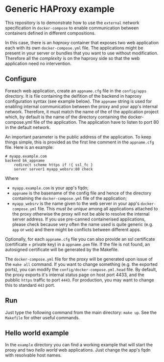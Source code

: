 # Generic HAProxy example

This repository is to demonstrate how to use the `external` network specification in `docker-compose` to enable communication between containers defined in different compositions. 

In this case, there is an *haproxy* container that exposes two web application each with its own `docker-compose.yml` file. The applications might be present in your server or bundles that you want to use without modification. Therefore all the _complexity_ is on the haproxy side so that the web application need no intervention. 

## Configure

Foreach web application, create an `appname.cfg` file in the `config/apps` directory. It is file containing the deifition of the backend in haproxy configuration syntax (see example below). The `appname` string is used for enabling internal communication between the proxy and your app's internal network. Therefore, it must match the name of the of the application project which, by default is the name of the directory containing the docker-compose.yml file of the application. The application have to listen to port 80 in the default network. 

An important parameter is the public address of the application. To keep things simple, this is provided as the first line comment in the `appname.cfg` file. Here is an example:

```
# myapp.example.com
backend bk_appname
    redirect scheme https if !{ ssl_fc }
    server server1 myapp_websrv:80 check
```

Where
  * `myapp.example.com` is your app's fqdn;
  * `appname` is the basename of the config file and hence of the directory containing the `docker-compose.yml` file of the application;
  * `myapp_websrv`  is the name given to the web server in your app's `docker-compose.yml` file. This *must be unique* among all applications attached to the proxy otherwise the proxy will not be able to resolve the internal server address. If you use pre-canned containerised applications, please check because  very often the name used is quite generic (e.g. `app` or `web`) and there might be conflicts between different apps.

  Optionally, for each `appname.cfg` file you can also provide an ssl certificate (certificate + private key) in a `appname.pem` file. If the file is not found, an autosigned certificate will be generated by the Makefile.

The `docker-compose.yml` file for the proxy will be generated upon issue of the `make all` command. If you want to change something (e.g. the exported ports), you can modify the `config/docker-compose.yml.head` file. By default, the proxy exports it's internal status page on host port 4433, and the pubblic `https` traffic to port `4443`. For production, you may want to change this to standard `443` port. 

## Run

Just type the following command from the main directory: `make up`. See the `Makefile` for other useful commands.

## Hello world example
In the `example` directory you can find a working example that will start the proxy and two _hello world_ web applications. Just change the app's fqdn with resolvable host names.


